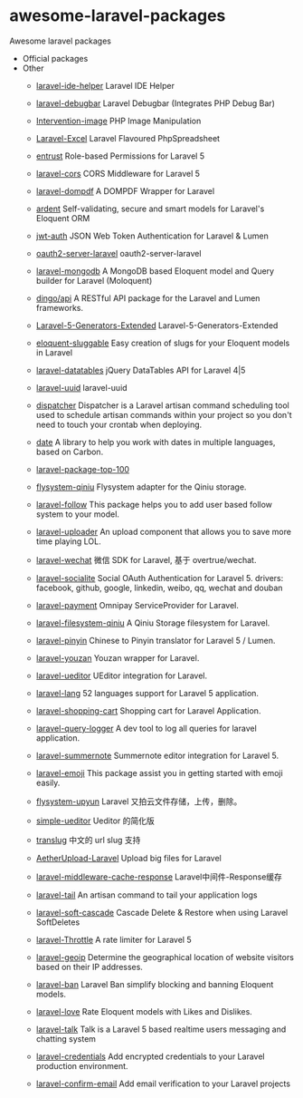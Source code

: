 # awesome-laravel-packages
Awesome laravel packages

* Official packages
* Other
    * <a target="_blank" href="https://github.com/barryvdh/laravel-ide-helper">laravel-ide-helper</a> Laravel IDE Helper
    * <a target="_blank" href="https://github.com/barryvdh/laravel-debugbar">laravel-debugbar</a> Laravel Debugbar (Integrates PHP Debug Bar)
    * <a target="_blank" href="https://github.com/Intervention/image">Intervention-image</a> PHP Image Manipulation
    * <a target="_blank" href="https://github.com/Maatwebsite/Laravel-Excel">Laravel-Excel</a> Laravel Flavoured PhpSpreadsheet
    * <a target="_blank" href="https://github.com/Zizaco/entrust">entrust</a> Role-based Permissions for Laravel 5
    * <a target="_blank" href="https://github.com/barryvdh/laravel-cors">laravel-cors</a> CORS Middleware for Laravel 5
    * <a target="_blank" href="https://github.com/barryvdh/laravel-dompdf">laravel-dompdf</a> A DOMPDF Wrapper for Laravel
    * <a target="_blank" href="https://github.com/laravel-ardent/ardent">ardent</a> Self-validating, secure and smart models for Laravel's Eloquent ORM
    * <a target="_blank" href="https://github.com/tymondesigns/jwt-auth">jwt-auth</a> JSON Web Token Authentication for Laravel & Lumen 
    * <a target="_blank" href="https://github.com/lucadegasperi/oauth2-server-laravel">oauth2-server-laravel</a> oauth2-server-laravel 
    * <a target="_blank" href="https://github.com/jenssegers/laravel-mongodb">laravel-mongodb</a> A MongoDB based Eloquent model and Query builder for Laravel (Moloquent) 
    * <a target="_blank" href="https://github.com/dingo/api">dingo/api</a> A RESTful API package for the Laravel and Lumen frameworks. 
    * <a target="_blank" href="https://github.com/laracasts/Laravel-5-Generators-Extended">Laravel-5-Generators-Extended</a> Laravel-5-Generators-Extended 
    * <a target="_blank" href="https://github.com/cviebrock/eloquent-sluggable">eloquent-sluggable</a> Easy creation of slugs for your Eloquent models in Laravel
    * <a target="_blank" href="https://github.com/yajra/laravel-datatables">laravel-datatables</a> jQuery DataTables API for Laravel 4|5
    * <a target="_blank" href="https://github.com/webpatser/laravel-uuid">laravel-uuid</a> laravel-uuid
    * <a target="_blank" href="https://github.com/Indatus/dispatcher">dispatcher</a> Dispatcher is a Laravel artisan command scheduling tool used to schedule artisan commands within your project so you don't need to touch your crontab when deploying.
    * <a target="_blank" href="https://github.com/jenssegers/date">date</a> A library to help you work with dates in multiple languages, based on Carbon.
    * <a target="_blank" href="https://github.com/summerblue/laravel-package-top-100">laravel-package-top-100</a>

    * <a target="_blank" href="https://github.com/overtrue/flysystem-qiniu">flysystem-qiniu</a> Flysystem adapter for the Qiniu storage.
    * <a target="_blank" href="https://github.com/overtrue/laravel-follow">laravel-follow</a> This package helps you to add user based follow system to your model.
    * <a target="_blank" href="https://github.com/overtrue/laravel-uploader">laravel-uploader</a> An upload component that allows you to save more time playing LOL.
    * <a target="_blank" href="https://github.com/overtrue/laravel-wechat">laravel-wechat</a> 微信 SDK for Laravel, 基于 overtrue/wechat.
    * <a target="_blank" href="https://github.com/overtrue/laravel-socialite">laravel-socialite</a> Social OAuth Authentication for Laravel 5. drivers: facebook, github, google, linkedin, weibo, qq, wechat and douban
    * <a target="_blank" href="https://github.com/overtrue/laravel-payment">laravel-payment</a> Omnipay ServiceProvider for Laravel.
    * <a target="_blank" href="https://github.com/overtrue/laravel-filesystem-qiniu">laravel-filesystem-qiniu</a> A Qiniu Storage filesystem for Laravel.
    * <a target="_blank" href="https://github.com/overtrue/laravel-pinyin">laravel-pinyin</a> Chinese to Pinyin translator for Laravel 5 / Lumen.
    * <a target="_blank" href="https://github.com/overtrue/laravel-youzan">laravel-youzan</a> Youzan wrapper for Laravel.
    * <a target="_blank" href="https://github.com/overtrue/laravel-ueditor">laravel-ueditor</a> UEditor integration for Laravel.
    * <a target="_blank" href="https://github.com/overtrue/laravel-lang">laravel-lang</a> 52 languages support for Laravel 5 application.
    * <a target="_blank" href="https://github.com/overtrue/laravel-shopping-cart">laravel-shopping-cart</a> Shopping cart for Laravel Application.
    * <a target="_blank" href="https://github.com/overtrue/laravel-query-logger">laravel-query-logger</a> A dev tool to log all queries for laravel application.
    * <a target="_blank" href="https://github.com/overtrue/laravel-summernote">laravel-summernote</a> Summernote editor integration for Laravel 5.
    * <a target="_blank" href="https://github.com/overtrue/laravel-emoji">laravel-emoji</a> This package assist you in getting started with emoji easily.
    * <a target="_blank" href="https://github.com/JellyBool/flysystem-upyun">flysystem-upyun</a> Laravel 又拍云文件存储，上传，删除。
    * <a target="_blank" href="https://github.com/JellyBool/simple-ueditor">simple-ueditor</a> Ueditor 的简化版
    * <a target="_blank" href="https://github.com/JellyBool/translug">translug</a> 中文的 url slug 支持
    * <a target="_blank" href="https://github.com/peinhu/AetherUpload-Laravel">AetherUpload-Laravel</a> Upload big files for Laravel
    * <a target="_blank" href="https://github.com/flc1125/laravel-middleware-cache-response">laravel-middleware-cache-response</a> Laravel中间件-Response缓存 
    * <a target="_blank" href="https://github.com/spatie/laravel-tail">laravel-tail</a> An artisan command to tail your application logs 
    * <a target="_blank" href="https://github.com/Askedio/laravel-soft-cascade">laravel-soft-cascade</a> Cascade Delete & Restore when using Laravel SoftDeletes 
    * <a target="_blank" href="https://github.com/GrahamCampbell/Laravel-Throttle">laravel-Throttle</a> A rate limiter for Laravel 5 
    * <a target="_blank" href="https://github.com/Torann/laravel-geoip">laravel-geoip</a> Determine the geographical location of website visitors based on their IP addresses.  
    * <a target="_blank" href="https://github.com/cybercog/laravel-ban">laravel-ban</a> Laravel Ban simplify blocking and banning Eloquent models.  
    * <a target="_blank" href="https://github.com/cybercog/laravel-love">laravel-love</a> Rate Eloquent models with Likes and Dislikes.
    * <a target="_blank" href="https://github.com/nahid/talk">laravel-talk</a> Talk is a Laravel 5 based realtime users messaging and chatting system
    * <a target="_blank" href="https://github.com/beyondcode/laravel-credentials">laravel-credentials</a> Add encrypted credentials to your Laravel production environment.
    * <a target="_blank" href="https://github.com/beyondcode/laravel-confirm-email">laravel-confirm-email</a> Add email verification to your Laravel projects
